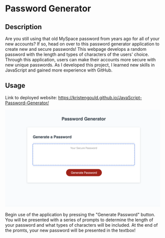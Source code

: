 # Password Generator

## Description

Are you still using that old MySpace password from years ago for all of your new accounts? If so, head on over to this password generator application to create new and secure passwords! This webpage develops a random password with the length and types of characters of the users' choice. Through this application, users can make their accounts more secure with new unique passwords. As I developed this project, I learned new skills in JavaScript and gained more experience with GitHub.


## Usage

Link to deployed website: https://kristengould.github.io/JavaScript-Password-Generator/

![image of deployed application](src/images/website_img.png)

Begin use of the application by pressing the "Generate Password" button. You will be presented with a series of prompts to determine the length of your password and what types of characters will be included. At the end of the promts, your new password will be presented in the textbox!




